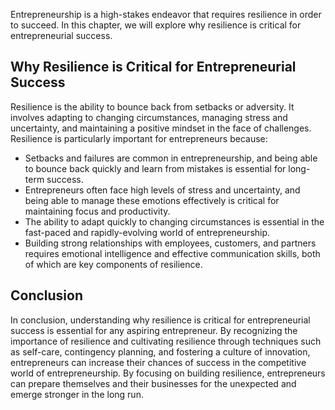 
Entrepreneurship is a high-stakes endeavor that requires resilience in order to succeed. In this chapter, we will explore why resilience is critical for entrepreneurial success.

Why Resilience is Critical for Entrepreneurial Success
------------------------------------------------------

Resilience is the ability to bounce back from setbacks or adversity. It involves adapting to changing circumstances, managing stress and uncertainty, and maintaining a positive mindset in the face of challenges. Resilience is particularly important for entrepreneurs because:

* Setbacks and failures are common in entrepreneurship, and being able to bounce back quickly and learn from mistakes is essential for long-term success.
* Entrepreneurs often face high levels of stress and uncertainty, and being able to manage these emotions effectively is critical for maintaining focus and productivity.
* The ability to adapt quickly to changing circumstances is essential in the fast-paced and rapidly-evolving world of entrepreneurship.
* Building strong relationships with employees, customers, and partners requires emotional intelligence and effective communication skills, both of which are key components of resilience.

Conclusion
----------

In conclusion, understanding why resilience is critical for entrepreneurial success is essential for any aspiring entrepreneur. By recognizing the importance of resilience and cultivating resilience through techniques such as self-care, contingency planning, and fostering a culture of innovation, entrepreneurs can increase their chances of success in the competitive world of entrepreneurship. By focusing on building resilience, entrepreneurs can prepare themselves and their businesses for the unexpected and emerge stronger in the long run.
